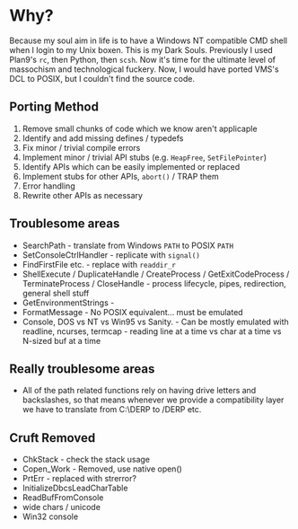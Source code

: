 # Why?

Because my soul aim in life is to have a Windows NT compatible CMD shell when I login to my Unix boxen. This is my Dark Souls. Previously I used Plan9's `rc`, then Python, then `scsh`. Now it's time for the ultimate level of massochism and technological fuckery. Now, I would have ported VMS's DCL to POSIX, but I couldn't find the source code.

## Porting Method

 1. Remove small chunks of code which we know aren't applicaple
 2. Identify and add missing defines / typedefs
 3. Fix minor / trivial compile errors
 4. Implement minor / trivial API stubs (e.g. `HeapFree`, `SetFilePointer`)
 5. Identify APIs which can be easily implemented or replaced
 6. Implement stubs for other APIs, `abort()` / TRAP them
 7. Error handling
 8. Rewrite other APIs as necessary

## Troublesome areas

 * SearchPath - translate from Windows `PATH` to POSIX `PATH`
 * SetConsoleCtrlHandler - replicate with `signal()`
 * FindFirstFile etc. - replace with `readdir_r`
 * ShellExecute / DuplicateHandle / CreateProcess / GetExitCodeProcess / TerminateProcess / CloseHandle - process lifecycle, pipes, redirection, general shell stuff
 * GetEnvironmentStrings - 
 * FormatMessage - No POSIX equivalent... must be emulated
 * Console, DOS vs NT vs Win95 vs Sanity. - Can be mostly emulated with readline, ncurses, termcap - reading line at a time vs char at a time vs N-sized buf at a time

## Really troublesome areas

 * All of the path related functions rely on having drive letters and backslashes, so that means whenever we provide a compatibility layer we have to translate from C:\DERP to /DERP etc.

## Cruft Removed

 * ChkStack - check the stack usage
 * Copen_Work - Removed, use native open()
 * PrtErr - replaced with strerror?
 * InitializeDbcsLeadCharTable
 * ReadBufFromConsole
 * wide chars / unicode
 * Win32 console

